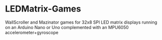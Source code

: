 # LEDMatrix-Games
 WallScroller and Mazinator games for 32x8 SPI LED matrix displays running on an Arduino Nano or Uno complemented with an MPU6050 accelerometer+gyroscope
